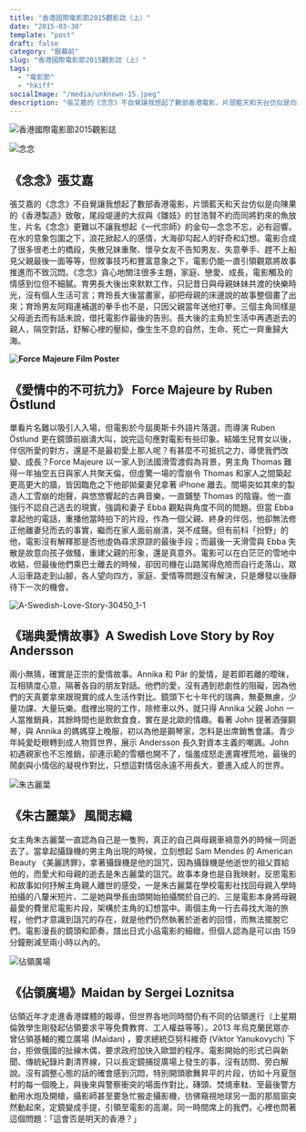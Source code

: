 ```yaml
---
title: "香港國際電影節2015觀影誌（上）"
date: "2015-03-30"
template: "post"
draft: false
category: "銀幕前"
slug: "香港國際電影節2015觀影誌（上）"
tags:
  - "電影節"
  - "hkiff"
socialImage: "/media/unknown-15.jpeg"
description: "張艾嘉的《念念》不自覺讓我想起了數部香港電影，片頭藍天和天台仿似是向陳果的《香港製造》致敬，尾段堤邊的大叔與《雛妓》的甘浩賢不約而同將釣來的魚放生，片名《念念》更難以不讓我想起《一代宗師》的金句—念念不忘，必有迴響。在水的意象包圍之下，浪花掀起人的感情，大海卻勾起人的好奇和幻想。電影合成了很多很老土的橋段，失散兄妹重聚、懷孕女友不告知男友、失意拳手、趕不上船見父親最後一面等等，但敘事技巧和豐富意象之下，電影仍能一直引領觀眾將故事推進而不致沉悶。"
---
```


![香港國際電影節2015觀影誌](media/unknown-15.jpeg)

![念念](media/1412241906052275-1.jpg)

## **《念念》張艾嘉**

張艾嘉的《念念》不自覺讓我想起了數部香港電影，片頭藍天和天台仿似是向陳果的《香港製造》致敬，尾段堤邊的大叔與《雛妓》的甘浩賢不約而同將釣來的魚放生，片名《念念》更難以不讓我想起《一代宗師》的金句—念念不忘，必有迴響。在水的意象包圍之下，浪花掀起人的感情，大海卻勾起人的好奇和幻想。電影合成了很多很老土的橋段，失散兄妹重聚、懷孕女友不告知男友、失意拳手、趕不上船見父親最後一面等等，但敘事技巧和豐富意象之下，電影仍能一直引領觀眾將故事推進而不致沉悶。《念念》貪心地關注很多主題，家庭、戀愛、成長，電影觸及的情感到位但不細膩。育男長大後出來默默工作，只記昔日與母親妹妹共渡的快樂時光，沒有個人生活可言；育玲長大後當畫家，卻把母親的床邊說的故事整個畫了出來；育玲男友阿翔連補選的拳手也不是，只因父親當年送他打拳。三個主角同樣是父母逝去而有話未說，借托電影作最後的告別。長大後的主角於生活中再遇逝去的親人，隔空對話，舒解心裡的壓抑，像生生不息的自然，生命、死亡一齊重歸大海。

**![Force Majeure Film Poster](/images/3-001-1.jpg)**

## **《愛情中的不可抗力》 Force Majeure by Ruben Östlund**

單看片名難以吸引人入場，但電影於今屆奧斯卡外語片落選，而導演 Ruben Östlund 更在鏡頭前崩潰大叫，說完這句應對電影有些印象。結婚生兒育女以後，伴侶所愛的對方，還是不是最初愛上那人呢？有甚麼不可抵抗之力，導使我們改變、成長？Force Majeure 以一家人到法國滑雪渡假為背景，男主角 Thomas 難得一年抽空五日與家人共聚天倫，但虛驚一場的雪崩令 Thomas 和家人之間築起更高更大的牆，皆因臨危之下他卻拋棄妻兒拿著 iPhone 離去。間場突如其來的製造人工雪崩的炮聲，與悠悠響起的古典音樂，一直鋪墊 Thomas 的陰霾。他一直強行不認自己逃去的現實，強調和妻子 Ebba 觀點與角度不同的問題。但當 Ebba 拿起他的電話，重播他當時拍下的片段，作為一個父親、終身的伴侶，他卻無法修正他離妻兒而去的事實，繼而在家人面前崩潰，哭不成聲。但有前科「扮野」的他，電影沒有解釋那是否他虛偽尋求原諒的最後手段；而最後一天滑雪與 Ebba 失散是故意向孩子做騷，重建父親的形象，還是真意外。電影可以在白茫茫的雪地中收結，但最後他們乘巴士離去的時候，卻因司機在山路駕得危險而自行走落山，眾人沿車路走到山腳，各人望向四方，家庭、愛情等問題沒有解決，只是爆發以後靜待下一次的機會。

![A-Swedish-Love-Story-30450_1-1](images/a-swedish-love-story-30450_1-1.jpg)

## **《瑞典愛情故事》A Swedish Love Story by Roy Andersson**

兩小無猜，確實是正宗的愛情故事。Annika 和 Pär 的愛情，是若即若離的曖昧，互相猜度心意，隔著各自的朋友對話。他們的愛，沒有遇到悲劇性的阻礙，因為他們的天真要拿來跟現實的成人生活作對比。鏡頭下七十年代的瑞典，無憂無慮，少量功課、大量玩樂。戲裡出現的工作，除修車以外，就只得 Annika 父親 John 一人當推銷員，其餘時間也是飲飲食食，實在是北歐的情趣。看著 John 提著酒彈鋼琴，與 Annika 的媽媽穿上晚服，初以為他是鋼琴家，怎料是出席銷售會議。青少年純愛眨眼轉到成人物質世界，展示 Andersson 長久對資本主義的嘲諷。John 初遇親家也不忘推銷，卻連示範的雪櫃也開不了，惱羞成怒走進霧裡荒地，最後的鬧劇與小情侶的凝視作對比，只想這對情侶永遠不用長大，要進入成人的世界。

![朱古麗葉](images/39iff052_l3-1.jpg)

## **《朱古麗葉》 風間志織**

女主角朱古麗葉一直認為自己是一隻狗，真正的自己與母親車禍意外的時候一同逝去了。當拿起攝錄機的男主角出現的時候，立刻想起 Sam Mendes 的 American Beauty 《美麗誘罪》，拿著攝錄機是他的詛咒，因為攝錄機是他逝世的祖父買給他的，而愛犬和母親的逝去是朱古麗葉的詛咒。故事本身也是自我映射，反思電影和故事如何抒解主角親人離世的感受，一是朱古麗葉在學校電影社找回母親入學時拍攝的八釐米短片、二是她與學長由頭開始拍攝關於自己的、三是電影本身將母親最愛的費里尼電影片段，架構於主角的幻想當中。兩個主角一行去尋找大海的旅程，他們才意識到詛咒的存在，就是他們仍然執著於逝者的回憶，而無法擺脫它們。電影漫長的鏡頭和節奏，譜出日式小品電影的細緻，但個人認為是可以由 159 分鐘刪減至兩小時以內的。

![佔領廣場](images/12maiden-master675-1.jpg)

## **《佔領廣場》Maidan by Sergei Loznitsa**

佔領近年才走進香港媒體的報導，但世界各地同時間仍有不同的佔領進行（上星期倫敦學生剛發起佔領要求平等免費教育、工人權益等等）。2013 年烏克蘭民眾亦曾佔領基輔的獨立廣場 (Maidan) ，要求總統亞努科維奇 (Viktor Yanukovych) 下台，拒做俄國的扯線木偶，要求政府加快入歐盟的程序。電影開始的形式已與新聞、傳統紀錄片劃清界線，只以長定鏡捕捉廣場上發生的事，沒有訪問、旁白解說。沒有調整心態的話的確會感到沉悶，特別開頭歌舞昇平的片段，彷如十月夏愨村的每一個晚上，與後來與警察衝突的場面作對比，磚頭、焚燒車軚、至最後警方動用水炮及開槍，攝影師甚至要急忙搬走攝影機，彷佛窺視地球另一面的那扇窗突然動起來，定鏡變成手提，引領至電影的高潮，同一時間席上的我們，心裡也問著這個問題：「這會否是明天的香港？」
